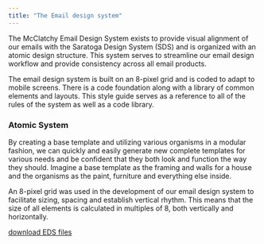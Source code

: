 ```yaml
---
title: "The Email design system"
---
```


The McClatchy Email Design System exists to provide visual alignment of our emails with the Saratoga Design System (SDS) and is organized with an atomic design structure. This system serves to streamline our email design workflow and provide consistency across all email products.

The email design system is built on an 8-pixel grid and is coded to adapt to mobile screens. There is a code foundation along with a library of common elements and layouts. This style guide serves as a reference to all of the rules of the system as well as a code library.

### Atomic System

By creating a base template and utilizing various organisms in a modular fashion, we can quickly and easily generate new complete templates for various needs and be confident that they both look and function the way they should. Imagine a base template as the framing and walls for a house and the organisms as the paint, furniture and everything else inside.

An 8-pixel grid was used in the development of our email design system to facilitate sizing, spacing and establish vertical rhythm. This means that the size of all elements is calculated in multiples of 8, both vertically and horizontally.

<a class="button big promo" href="/email/eds-template-standard.html" download >download EDS files</a>
